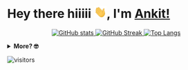 # Hey there hiiiii <img src="./assets/hi.gif" width="29px">, I'm [Ankit!](https://ankt.me)

<p align="center">
<a href="https://ankt.me">
  <img alt="GitHub stats" width="48%" src="https://github-readme-stats.vercel.app/api?username=ankityadavhere&count_private=true&show_icons=true&theme=material-palenight&hide_border=true" />
</a>

<a href="https://ankt.me">
<img alt="GitHub Streak" width="48%" src="http://github-readme-streak-stats.herokuapp.com?user=ankityadavhere&theme=material-palenight&hide_border=true" />
</a>

<a href="https://ankt.me">
<img alt="Top Langs" src="https://github-readme-stats.vercel.app/api/top-langs/?username=ankityadavhere&count_private=true&theme=material-palenight&layout=compact&hide_border=true" />
</a>
</p>

<details>
<summary style="font-weight: bold">More? 🤓</summary>

![Github Metrics](https://metrics.lecoq.io/ankityadavhere?template=classic&isocalendar=1&languages=1&introduction=1&people=1&followup=1&lines=1&activity=1&discussions=1&notable=1&isocalendar.duration=half-year&languages.limit=8&languages.sections=most-used&languages.colors=github&languages.threshold=0%25&languages.indepth=false&languages.recent.load=300&languages.recent.days=14&introduction.title=true&people.limit=24&people.size=28&people.types=followers%2C%20following&people.identicons=false&people.shuffle=false&followup.sections=repositories&activity.limit=5&activity.load=300&activity.days=14&activity.filter=all&activity.visibility=all&activity.timestamps=false&notable.repositories=false&config.timezone=Asia%2FCalcutta)

</details>

![visitors](https://visitor-badge.laobi.icu/badge?page_id=ankityadavhere.ankityadavhere)
